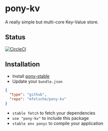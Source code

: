 # pony-kv

A really simple but multi-core Key-Value store.

## Status

[![CircleCI](https://circleci.com/gh/mfelsche/pony-kv.svg?style=svg)](https://circleci.com/gh/mfelsche/pony-kv)

## Installation

* Install [pony-stable](https://github.com/ponylang/pony-stable)
* Update your `bundle.json`

```json
{ 
  "type": "github",
  "repo": "mfelsche/pony-kv"
}
```

* `stable fetch` to fetch your dependencies
* `use "pony-kv"` to include this package
* `stable env ponyc` to compile your application
